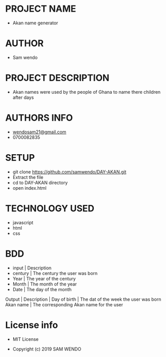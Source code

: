 # PROJECT NAME
* Akan name generator


# AUTHOR
* Sam wendo
# PROJECT DESCRIPTION
* Akan names were used by the people of Ghana to name there children after days

# AUTHORS INFO
* wendosam21@gmail.com
* 0700082835


# SETUP
* git clone https://github.com/samwendo/DAY-AKAN.git
* Extract the file
* cd to DAY-AKAN directory
* open index.html

# TECHNOLOGY USED
* javascript
* html
* css
# BDD
* input | Description
* century | The century the user was born
* Year | The year of the century
* Month | The month of the year
* Date | The day of the month

Output | Description |
Day of birth | The dat of the week the  user was born
Akan name | The corresponding Akan name for the user
# License info
* MIT License

* Copyright (c) 2019 SAM WENDO